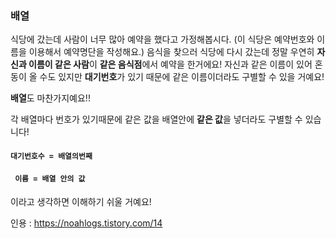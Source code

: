 ### 배열


식당에 갔는데 사람이 너무 많아 예약을 했다고 가정해봅시다. 
(이 식당은 예약번호와 이름을 이용해서 예약명단을 작성해요.)
음식을 찾으러 식당에 다시 갔는데 정말 우연히 **자신과 이름이 같은 사람**이 
**같은 음식점**에서 예약을 한거에요! 
자신과 같은 이름이 있어 혼동이 올 수도 있지만 
**대기번호**가 있기 때문에 같은 이름이더라도 구별할 수 있을 거예요!

**배열**도 마찬가지예요!!

각 배열마다 번호가 있기때문에 같은 값을 배열안에 **같은 값**을 넣더라도 구별할 수 있습니다! 

#### ```대기번호수 = 배열의번째 ```
#### ``` 이름 = 배열 안의 값```
이라고 생각하면 이해하기 쉬울 거예요!

인용 : https://noahlogs.tistory.com/14